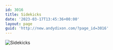 ```yaml
---
id: 3016
title: Sidekicks
date: '2023-03-17T13:45:36+00:00'
layout: page
guid: 'http://new.andydixon.com/?page_id=3016'
---
```


![Sidekicks](https://i0.wp.com/assets.g8x2.ldn.idrivee2-23.com/posters/Sidekicks%2001.jpg?w=1200&ssl=1 "Sidekicks")